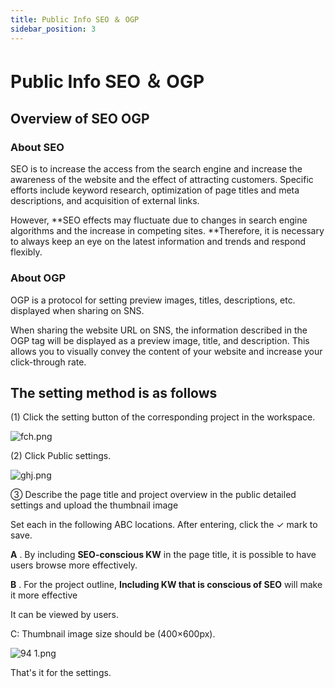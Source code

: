 ```yaml
---
title: Public Info SEO ＆ OGP
sidebar_position: 3
---
```


# Public Info SEO ＆ OGP

## Overview of SEO OGP

### **About SEO**

SEO is to increase the access from the search engine and increase the awareness of the website and the effect of attracting customers. Specific efforts include keyword research, optimization of page titles and meta descriptions, and acquisition of external links.

However, **SEO effects may fluctuate due to changes in search engine algorithms and the increase in competing sites. **Therefore, it is necessary to always keep an eye on the latest information and trends and respond flexibly.

### **About OGP**

OGP is a protocol for setting preview images, titles, descriptions, etc. displayed when sharing on SNS.

When sharing the website URL on SNS, the information described in the OGP tag will be displayed as a preview image, title, and description. This allows you to visually convey the content of your website and increase your click-through rate.

## The setting method is as follows

(1) Click the setting button of the corresponding project in the workspace.

![fch.png](./img/fch.png)

(2) Click Public settings.

![ghj.png](./img/ghj.png)

③ Describe the page title and project overview in the public detailed settings and upload the thumbnail image

Set each in the following ABC locations. After entering, click the ✓ mark to save.

**A** . By including **SEO-conscious KW** in the page title, it is possible to have users browse more effectively.

**B** . For the project outline, **Including KW that is conscious of SEO** will make it more effective

It can be viewed by users.

C: Thumbnail image size should be (400×600px).

![94 1.png](./img/94_1.png)

That's it for the settings.